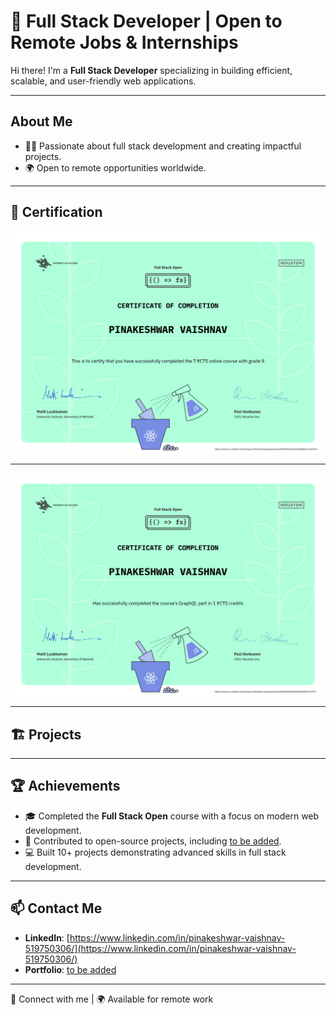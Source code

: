 # 🚀 Full Stack Developer | Open to Remote Jobs & Internships

Hi there! I'm a **Full Stack Developer** specializing in building efficient, scalable, and user-friendly web applications.

---

## About Me
- 🧑‍💻 Passionate about full stack development and creating impactful projects.
- 🌍 Open to remote opportunities worldwide.

---

## 📜 Certification

![Full Stack Open Certificate](https://github.com/PinakeshwarVaishnav/PinakeshwarVaishnav/blob/main/assets/certificate-fullstack.png)

---


![Full Stack Open GraphQL Certificate](https://github.com/PinakeshwarVaishnav/PinakeshwarVaishnav/blob/main/assets/certificate-graphql.png)

---

## 🏗️ Projects

---

## 🏆 Achievements
- 🎓 Completed the **Full Stack Open** course with a focus on modern web development.
- 🌟 Contributed to open-source projects, including [to be added]().
- 💻 Built 10+ projects demonstrating advanced skills in full stack development.

---

## 📫 Contact Me

- **LinkedIn**: [https://www.linkedin.com/in/pinakeshwar-vaishnav-519750306/](https://www.linkedin.com/in/pinakeshwar-vaishnav-519750306/)
- **Portfolio**: [to be added]()

---

🔗 Connect with me | 🌍 Available for remote work
